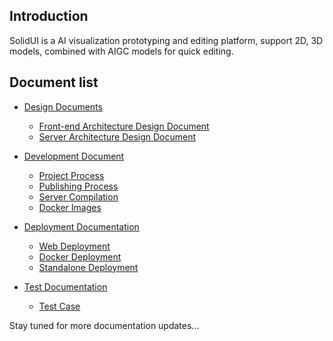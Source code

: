 ## Introduction

SolidUI is a AI visualization prototyping and editing platform, support 2D, 3D models, combined with AIGC models for quick editing.

## Document list

* [Design Documents](Design_Documents)
  * [Front-end Architecture Design Document](Design_Documents/SolidUI_Front-end_Architecture_Design_Document/README.md)
  * [Server Architecture Design Document](Design_Documents/ServerArchitecture/README.md)


* [Development Document](Development_Document)
  * [Project Process](Development_Document/ProjectProcess/README.md)
  * [Publishing Process](Development_Document/PublishingProcess/README.md)
  * [Server Compilation](Development_Document/ServerCompilation/README.md)
  * [Docker Images](Development_Document/DockerImages/README.md)
  

* [Deployment Documentation](Deployment_Documentation)
  * [Web Deployment]()
  * [Docker Deployment](Deployment_Documentation/OverallDeployment/README_DOCKER.md)
  * [Standalone Deployment](Deployment_Documentation/OverallDeployment/README_STANDALONE.md)
  

* [Test Documentation](Test_Documentation)
  * [Test Case](Test_Documentation/TestCase/README.md)



Stay tuned for more documentation updates...